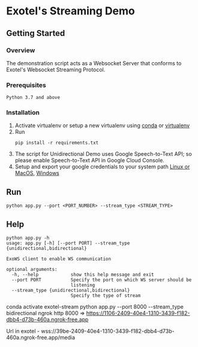 # Exotel's Streaming Demo

## Getting Started

### Overview

The demonstration script acts as a Websocket Server that conforms to Exotel's Websocket Streaming Protocol.

### Prerequisites

```
Python 3.7 and above
```

### Installation

1. Activate virtualenv or setup a new virtualenv using [conda](https://docs.conda.io/projects/conda/en/latest/user-guide/install/index.html) or [virtualenv](https://virtualenv.pypa.io/en/latest/installation.html)
2. Run
   ```
   pip install -r requirements.txt
   ```
3. The script for Unidirectional Demo uses Google Speech-to-Text API; so please enable Speech-to-Text API in Google Cloud Console.
4. Setup and export your google credentials to your system path [Linux or MacOS](https://cloud.google.com/speech-to-text/docs/libraries#linux-or-macos), [Windows](https://cloud.google.com/speech-to-text/docs/libraries#windows)

## Run

```
python app.py --port <PORT_NUMBER> --stream_type <STREAM_TYPE>
```

## Help

```
python app.py -h
usage: app.py [-h] [--port PORT] --stream_type {unidirectional,bidirectional}

ExoWS client to enable WS communication

optional arguments:
  -h, --help            show this help message and exit
  --port PORT           Specify the port on which WS server should be
                        listening
  --stream_type {unidirectional,bidirectional}
                        Specify the type of stream
```

conda activate exotel-stream
python app.py --port 8000 --stream_type bidirectional
ngrok http 8000 => https://1106-2409-40e4-1310-3439-f182-dbb4-d73b-460a.ngrok-free.app

Url in exotel - wss://39be-2409-40e4-1310-3439-f182-dbb4-d73b-460a.ngrok-free.app/media
